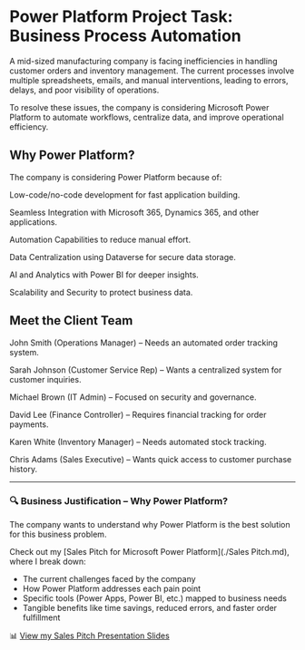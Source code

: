# Power Platform Project Task: Business Process Automation
 
 A mid-sized manufacturing company is facing inefficiencies in handling customer orders and inventory management. The current processes involve multiple spreadsheets, emails, and manual interventions, leading to errors, delays, and poor visibility of operations.

To resolve these issues, the company is considering Microsoft Power Platform to automate workflows, centralize data, and improve operational efficiency.

## Why Power Platform?

The company is considering Power Platform because of:

Low-code/no-code development for fast application building.

Seamless Integration with Microsoft 365, Dynamics 365, and other applications.

Automation Capabilities to reduce manual effort.

Data Centralization using Dataverse for secure data storage.

AI and Analytics with Power BI for deeper insights.

Scalability and Security to protect business data.

## Meet the Client Team

John Smith (Operations Manager) – Needs an automated order tracking system.

Sarah Johnson (Customer Service Rep) – Wants a centralized system for customer inquiries.

Michael Brown (IT Admin) – Focused on security and governance.

David Lee (Finance Controller) – Requires financial tracking for order payments.

Karen White (Inventory Manager) – Needs automated stock tracking.

Chris Adams (Sales Executive) – Wants quick access to customer purchase history.

---
### 🔍 Business Justification – Why Power Platform?

The company wants to understand why Power Platform is the best solution for this business problem.

Check out my [Sales Pitch for Microsoft Power Platform](./Sales Pitch.md), where I break down:

- The current challenges faced by the company
- How Power Platform addresses each pain point
- Specific tools (Power Apps, Power BI, etc.) mapped to business needs
- Tangible benefits like time savings, reduced errors, and faster order fulfillment

📊 [View my Sales Pitch Presentation Slides](https://easynig-my.sharepoint.com/:p:/g/personal/sodiq_easynig_onmicrosoft_com/EQf5yEHLletAuVCqIkEUN9ABinPXnJdaMkB55fkOM3HTWg?e=UEpfSu)
